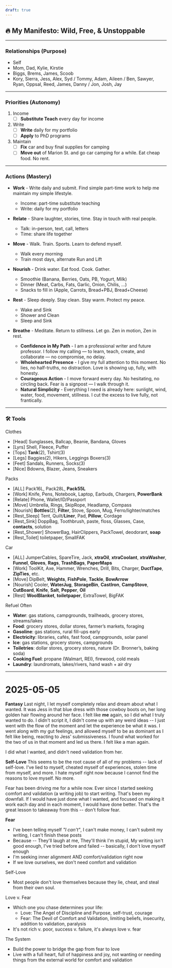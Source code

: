 ```yaml
---
draft: true
---
```



## 🔥 My Manifesto: Wild, Free, & Unstoppable

---
### Relationships (Purpose)
- Self
- Mom, Dad, Kylie, Kirstie
- Biggs, Brems, James, Scoob
- Kory, Sierra, Jess, Alex, Syd / Tommy, Adam, Aileen / Ben, Sawyer, Ryan, Oppsal, Reed, James, Danny / Jon, Josh, Jay

---
### Priorities (Autonomy)

1. Income
	- [ ] **Substitute Teach** every day for income
2. Write
	- [ ] **Write** daily for my portfolio
	- [ ] **Apply** to PhD programs
3. Maintain
	- [ ] **Fix** car and buy final supplies for camping
	- [ ] **Move out** of Marion St. and go car camping for a while. Eat cheap food. No rent.

---
### Actions (Mastery)

- **Work** - Write daily and submit. Find simple part-time work to help me maintain my simple lifestyle.
	- Income: part-time substitute teaching
	- Write: daily for my portfolio

- **Relate** - Share laughter, stories, time. Stay in touch with real people.
	- Talk: in-person, text, call, letters
	- Time: share life together

- **Move** - Walk. Train. Sports. Learn to defend myself.
	- Walk every morning
	- Train most days, alternate Run and Lift
- **Nourish** - Drink water. Eat food. Cook. Gather.
	- Smoothie (Banana, Berries, Oats, PB, Yogurt, Milk)
	- Dinner (Meat, Carbs, Fats, Garlic, Onion, Chilis, ...)
	- Snacks to fill in (Apple, Carrots, Bread+PBJ, Bread+Cheese)
- **Rest** - Sleep deeply. Stay clean. Stay warm. Protect my peace.
	- Wake and Sink
	- Shower and Clean
	- Sleep and Sink

- **Breathe** - Meditate. Return to stillness. Let go. Zen in motion, Zen in rest.
	- **Confidence in My Path** - I am a professional writer and future professor. I follow my calling — to learn, teach, create, and collaborate — no compromise, no delay.
	- **Wholehearted Presence** - I give my full attention to this moment. No lies, no half-truths, no distraction. Love is showing up, fully, with honesty.
	-  **Courageous Action** - I move forward every day. No hesitating, no circling back. Fear is a signpost — I walk through it.
	- **Natural Simplicity** - Everything I need is already here: sunlight, wind, water, food, movement, stillness. I cut the excess to live fully, not frantically.

---
### 🛠️ Tools

Clothes
- [Head] Sunglasses, Ballcap, Beanie, Bandana, Gloves
- [Lyrs] Shell, Fleece, Puffer
- [Tops] **Tank**(2), Tshirt(3)
- [Legs] Baggies(2), Hikers, Leggings Boxers(3)
- [Feet] Sandals, Runners, Socks(3)
- [Nice] Bdowns, Blazer, Jeans, Sneakers

Packs
- [ALL] Pack16L, Pack28L, **Pack55L**
- [Work] Knife, Pens, Notebook, Laptop, Earbuds, Chargers, **PowerBank**
- [Relate] Phone, Wallet/ID/Passport
- [Move] Umbrella, Rings, SkipRope, Headlamp, Compass
- [Nourish] **Bottles**(2), **Filter**, Stove, Spoon, Mug, Ferro/lighter/matches
- [Rest_Sleep] Tent, Quilt/**Liner**, Pad, **Pillow**, Cordage
- [Rest_Sink] DoppBag, Toothbrush, paste, floss, Glasses, Case, **contacts**, solution
- [Rest_Shower] ShowerBag, HairClippers, PackTowel, deodorant, **soap**
- [Rest_Toilet] toiletpaper, SmallFAK

Car
- [ALL] JumperCables, SpareTire, Jack, **xtraOil**, **xtraCoolant**, **xtraWasher**, **Funnel**, **Gloves**, **Rags**, **TrashBags**, **PaperMaps**
- [Work] ToolKit, Axe, Hammer, Wrenches, Drill, Bits, Charger, **DuctTape**, **ZipTies**, etc.
- [Move] DipBelt, **Weights**, **FishPole**, **Tackle**, **BowArrow**
- [Nourish] Cooler, **WaterJug**, **StorageBin**, **CastIron**, **CampStove**, **CutBoard**, **Knife**, **Salt**, **Pepper**, **Oil**
- [Rest] **WoolBlanket**, **toiletpaper**, ExtraTowel, BigFAK

Refuel Often
- **Water**: gas stations, campgrounds, trailheads, grocery stores, streams/lakes
- **Food**: grocery stores, dollar stores, farmer’s markets, foraging
- **Gasoline**: gas stations, rural fill-ups early
- **Electricity**: libraries, cafés, fast food, campgrounds, solar panel
- **Ice**: gas stations, grocery stores, campgrounds
- **Toiletries**: dollar stores, grocery stores, nature (Dr. Bronner’s, baking soda)
- **Cooking Fuel**: propane (Walmart, REI), firewood, cold meals
- **Laundry**: laundromats, lakes/rivers, hand wash + air dry

---
# 2025-05-05

**Fantasy**
Last night, I let myself completely relax and dream about what I wanted. It was Jess in that blue dress with those cowboy boots on, her long golden hair flowing around her face. I felt like **me** again, so I did what I truly wanted to do. I didn't script it, I didn't come up with any weird ideas -- I just went with the flow of the moment and let the experience be what it was. I went along with my gut feelings, and allowed myself to be as dominant as I felt like being, reacting to Jess' submissiveness. I found what worked for the two of us in that moment and led us there. I felt like a man again.

I did what I wanted, and didn't need validation from her.

**Self-Love**
This seems to be the root cause of all of my problems -- lack of self-love. I've lied to myself, cheated myself of experiences, stolen time from myself, and more. I hate myself right now because I cannot find the reasons to love myself. No more.

Fear has been driving me for a while now. Ever since I started seeking comfort and validation (a writing job) to start writing. That's been my downfall. If I would have just done what I wanted, and focused on making it work each day and in each moment, I would have done better. That's the great lesson to takeaway from this -- don't follow fear.

**Fear**
- I've been telling myself *"I can't"*, I can't make money, I can't submit my writing, I can't finish these posts
- Because -- They'll laugh at me, They'll think I'm stupid, My writing isn't good enough, I've tried before and failed -- basically, I don't love myself enough
- I'm seeking inner alignment AND comfort/validation right now
- If we love ourselves, we don't need comfort and validation

Self-Love
- Most people don't love themselves because they lie, cheat, and steal from their own soul.

Love v. Fear
- Which one you chase determines your life:
	- Love: The Angel of Discipline and Purpose, self-trust, courage
	- Fear: The Devil of Comfort and Validation, limiting beliefs, insecurity, addition to validation, paralysis
- It's not rich v. poor, success v. failure, it's always love v. fear

The System
- Build the power to bridge the gap from fear to love
- Live with a full heart, full of happiness and joy, not wanting or needing things from the external world for comfort and validation


